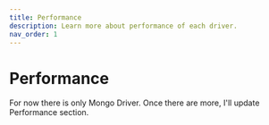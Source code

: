```yaml
---
title: Performance
description: Learn more about performance of each driver.
nav_order: 1
---
```


# Performance

For now there is only Mongo Driver. Once there are more, I'll update Performance section.

